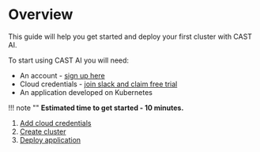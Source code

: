 # Overview

This guide will help you get started and deploy your first cluster with CAST AI.

To start using CAST AI you will need:

- An account - [sign up here](https://console.cast.ai/signup)
- Cloud credentials - [join slack and claim free trial](https://join.slack.com/t/castai-community/shared_invite/zt-kxomy09z-p_tbccVJ61azObIt~GUjXQ)
- An application developed on Kubernetes

!!! note ""
    **Estimated time to get started - 10 minutes.**

1. [Add cloud credentials](../getting-started/credentials/credentials-overview.md)
2. [Create cluster](../getting-started/create-cluster.md)
3. [Deploy application](../getting-started/deploy-application.md)
